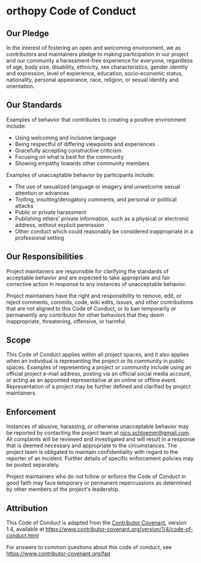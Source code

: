 # orthopy Code of Conduct

## Our Pledge

In the interest of fostering an open and welcoming environment, we as contributors and
maintainers pledge to making participation in our project and our community a
harassment-free experience for everyone, regardless of age, body size, disability,
ethnicity, sex characteristics, gender identity and expression, level of experience,
education, socio-economic status, nationality, personal appearance, race, religion, or
sexual identity and orientation.

## Our Standards

Examples of behavior that contributes to creating a positive environment include:

* Using welcoming and inclusive language
* Being respectful of differing viewpoints and experiences
* Gracefully accepting constructive criticism
* Focusing on what is best for the community
* Showing empathy towards other community members

Examples of unacceptable behavior by participants include:

* The use of sexualized language or imagery and unwelcome sexual attention or advances
* Trolling, insulting/derogatory comments, and personal or political attacks
* Public or private harassment
* Publishing others' private information, such as a physical or electronic address,
  without explicit permission
* Other conduct which could reasonably be considered inappropriate in a professional
  setting

## Our Responsibilities

Project maintainers are responsible for clarifying the standards of acceptable behavior
and are expected to take appropriate and fair corrective action in response to any
instances of unacceptable behavior.

Project maintainers have the right and responsibility to remove, edit, or reject
comments, commits, code, wiki edits, issues, and other contributions that are not
aligned to this Code of Conduct, or to ban temporarily or permanently any contributor
for other behaviors that they deem inappropriate, threatening, offensive, or harmful.

## Scope

This Code of Conduct applies within all project spaces, and it also applies when an
individual is representing the project or its community in public spaces.  Examples of
representing a project or community include using an official project e-mail address,
posting via an official social media account, or acting as an appointed representative
at an online or offline event. Representation of a project may be further defined and
clarified by project maintainers.

## Enforcement

Instances of abusive, harassing, or otherwise unacceptable behavior may be reported by
contacting the project team at <nico.schloemer@gmail.com>. All complaints will be
reviewed and investigated and will result in a response that is deemed necessary and
appropriate to the circumstances. The project team is obligated to maintain
confidentiality with regard to the reporter of an incident.  Further details of specific
enforcement policies may be posted separately.

Project maintainers who do not follow or enforce the Code of Conduct in good faith may
face temporary or permanent repercussions as determined by other members of the
project's leadership.

## Attribution

This Code of Conduct is adapted from the [Contributor Covenant][homepage], version 1.4,
available at https://www.contributor-covenant.org/version/1/4/code-of-conduct.html

[homepage]: https://www.contributor-covenant.org

For answers to common questions about this code of conduct, see
https://www.contributor-covenant.org/faq
